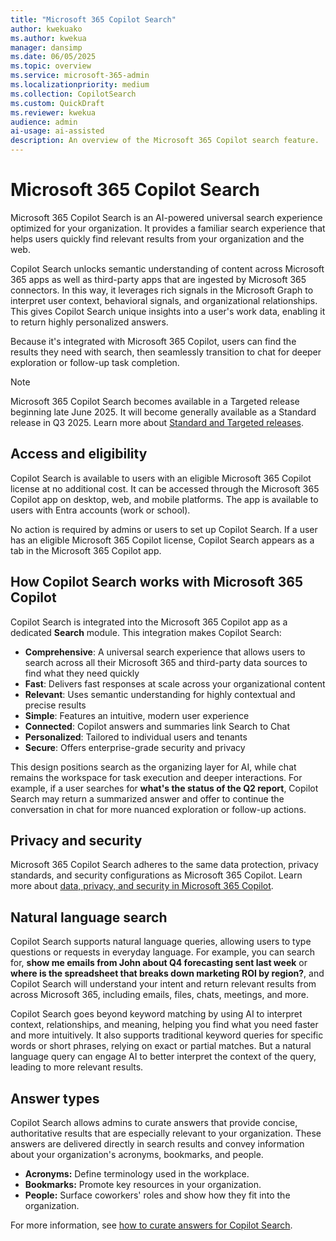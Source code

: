 ```yaml
---  
title: "Microsoft 365 Copilot Search"  
author: kwekuako
ms.author: kwekua  
manager: dansimp
ms.date: 06/05/2025
ms.topic: overview
ms.service: microsoft-365-admin
ms.localizationpriority: medium
ms.collection: CopilotSearch
ms.custom: QuickDraft
ms.reviewer: kwekua
audience: admin
ai-usage: ai-assisted
description: An overview of the Microsoft 365 Copilot search feature.
---
```


# Microsoft 365 Copilot Search

Microsoft 365 Copilot Search is an AI-powered universal search experience optimized for your organization. It provides a familiar search experience that helps users quickly find relevant results from your organization and the web.

Copilot Search unlocks semantic understanding of content across Microsoft 365 apps as well as third-party apps that are ingested by Microsoft 365 connectors. In this way, it leverages rich signals in the Microsoft Graph to interpret user context, behavioral signals, and organizational relationships. This gives Copilot Search unique insights into a user's work data, enabling it to return highly personalized answers.

Because it's integrated with Microsoft 365 Copilot, users can find the results they need with search, then seamlessly transition to chat for deeper exploration or follow-up task completion.

> [!NOTE]
> Microsoft 365 Copilot Search becomes available in a Targeted release beginning late June 2025. It will become generally available as a Standard release in Q3 2025. Learn more about [Standard and Targeted releases]( /microsoft-365/admin/manage/release-options-in-office-365).

## Access and eligibility

Copilot Search is available to users with an eligible Microsoft 365 Copilot license at no additional cost. It can be accessed through the Microsoft 365 Copilot app on desktop, web, and mobile platforms. The app is available to users with Entra accounts (work or school).

No action is required by admins or users to set up Copilot Search. If a user has an eligible Microsoft 365 Copilot license, Copilot Search appears as a tab in the Microsoft 365 Copilot app.

## How Copilot Search works with Microsoft 365 Copilot

Copilot Search is integrated into the Microsoft 365 Copilot app as a dedicated **Search** module. This integration makes Copilot Search:

- **Comprehensive**: A universal search experience that allows users to search across all their Microsoft 365 and third-party data sources to find what they need quickly
- **Fast**: Delivers fast responses at scale across your organizational content
- **Relevant**: Uses semantic understanding for highly contextual and precise results
- **Simple**: Features an intuitive, modern user experience
- **Connected**: Copilot answers and summaries link Search to Chat
- **Personalized**: Tailored to individual users and tenants
- **Secure**: Offers enterprise-grade security and privacy

This design positions search as the organizing layer for AI, while chat remains the workspace for task execution and deeper interactions. For example, if a user searches for **what's the status of the Q2 report**, Copilot Search may return a summarized answer and offer to continue the conversation in chat for more nuanced exploration or follow-up actions.

## Privacy and security

Microsoft 365 Copilot Search adheres to the same data protection, privacy standards, and security configurations as Microsoft 365 Copilot. Learn more about [data, privacy, and security in Microsoft 365 Copilot](/copilot/microsoft-365/microsoft-365-copilot-privacy).

## Natural language search

Copilot Search supports natural language queries, allowing users to type questions or requests in everyday language. For example, you can search for, **show me emails from John about Q4 forecasting sent last week** or **where is the spreadsheet that breaks down marketing ROI by region?**, and Copilot Search will understand your intent and return relevant results from across Microsoft 365, including emails, files, chats, meetings, and more.

Copilot Search goes beyond keyword matching by using AI to interpret context, relationships, and meaning, helping you find what you need faster and more intuitively. It also supports traditional keyword queries for specific words or short phrases, relying on exact or partial matches. But a natural language query can engage AI to better interpret the context of the query, leading to more relevant results.

## Answer types

Copilot Search allows admins to curate answers that provide concise, authoritative results that are especially relevant to your organization. These answers are delivered directly in search results and convey information about your organization's acronyms, bookmarks, and people.

- **Acronyms:** Define terminology used in the workplace.
- **Bookmarks:** Promote key resources in your organization.
- **People:** Surface coworkers' roles and show how they fit into the organization.

For more information, see [how to curate answers for Copilot Search](/microsoftsearch/setup-microsoft-search#step-2-create-answers).

